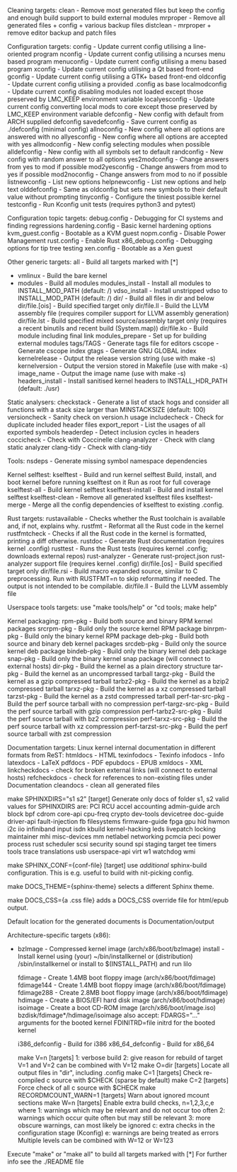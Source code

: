 Cleaning targets:
  clean		  - Remove most generated files but keep the config and
                    enough build support to build external modules
  mrproper	  - Remove all generated files + config + various backup files
  distclean	  - mrproper + remove editor backup and patch files

Configuration targets:
  config	  - Update current config utilising a line-oriented program
  nconfig         - Update current config utilising a ncurses menu based program
  menuconfig	  - Update current config utilising a menu based program
  xconfig	  - Update current config utilising a Qt based front-end
  gconfig	  - Update current config utilising a GTK+ based front-end
  oldconfig	  - Update current config utilising a provided .config as base
  localmodconfig  - Update current config disabling modules not loaded
                    except those preserved by LMC_KEEP environment variable
  localyesconfig  - Update current config converting local mods to core
                    except those preserved by LMC_KEEP environment variable
  defconfig	  - New config with default from ARCH supplied defconfig
  savedefconfig   - Save current config as ./defconfig (minimal config)
  allnoconfig	  - New config where all options are answered with no
  allyesconfig	  - New config where all options are accepted with yes
  allmodconfig	  - New config selecting modules when possible
  alldefconfig    - New config with all symbols set to default
  randconfig	  - New config with random answer to all options
  yes2modconfig	  - Change answers from yes to mod if possible
  mod2yesconfig	  - Change answers from mod to yes if possible
  mod2noconfig	  - Change answers from mod to no if possible
  listnewconfig   - List new options
  helpnewconfig   - List new options and help text
  olddefconfig	  - Same as oldconfig but sets new symbols to their
                    default value without prompting
  tinyconfig	  - Configure the tiniest possible kernel
  testconfig	  - Run Kconfig unit tests (requires python3 and pytest)

Configuration topic targets:
  debug.config              - Debugging for CI systems and finding regressions
  hardening.config          - Basic kernel hardening options
  kvm_guest.config          - Bootable as a KVM guest
  nopm.config               - Disable Power Management
  rust.config               - Enable Rust
  x86_debug.config          - Debugging options for tip tree testing
  xen.config                - Bootable as a Xen guest

Other generic targets:
  all		  - Build all targets marked with [*]
* vmlinux	  - Build the bare kernel
* modules	  - Build all modules
  modules_install - Install all modules to INSTALL_MOD_PATH (default: /)
  vdso_install    - Install unstripped vdso to INSTALL_MOD_PATH (default: /)
  dir/            - Build all files in dir and below
  dir/file.[ois]  - Build specified target only
  dir/file.ll     - Build the LLVM assembly file
                    (requires compiler support for LLVM assembly generation)
  dir/file.lst    - Build specified mixed source/assembly target only
                    (requires a recent binutils and recent build (System.map))
  dir/file.ko     - Build module including final link
  modules_prepare - Set up for building external modules
  tags/TAGS	  - Generate tags file for editors
  cscope	  - Generate cscope index
  gtags           - Generate GNU GLOBAL index
  kernelrelease	  - Output the release version string (use with make -s)
  kernelversion	  - Output the version stored in Makefile (use with make -s)
  image_name	  - Output the image name (use with make -s)
  headers_install - Install sanitised kernel headers to INSTALL_HDR_PATH
                    (default: ./usr)

Static analysers:
  checkstack      - Generate a list of stack hogs and consider all functions
                    with a stack size larger than MINSTACKSIZE (default: 100)
  versioncheck    - Sanity check on version.h usage
  includecheck    - Check for duplicate included header files
  export_report   - List the usages of all exported symbols
  headerdep       - Detect inclusion cycles in headers
  coccicheck      - Check with Coccinelle
  clang-analyzer  - Check with clang static analyzer
  clang-tidy      - Check with clang-tidy

Tools:
  nsdeps          - Generate missing symbol namespace dependencies

Kernel selftest:
  kselftest         - Build and run kernel selftest
                      Build, install, and boot kernel before
                      running kselftest on it
                      Run as root for full coverage
  kselftest-all     - Build kernel selftest
  kselftest-install - Build and install kernel selftest
  kselftest-clean   - Remove all generated kselftest files
  kselftest-merge   - Merge all the config dependencies of
		      kselftest to existing .config.

Rust targets:
  rustavailable   - Checks whether the Rust toolchain is
		    available and, if not, explains why.
  rustfmt	  - Reformat all the Rust code in the kernel
  rustfmtcheck	  - Checks if all the Rust code in the kernel
		    is formatted, printing a diff otherwise.
  rustdoc	  - Generate Rust documentation
		    (requires kernel .config)
  rusttest        - Runs the Rust tests
                    (requires kernel .config; downloads external repos)
  rust-analyzer	  - Generate rust-project.json rust-analyzer support file
		    (requires kernel .config)
  dir/file.[os]   - Build specified target only
  dir/file.rsi    - Build macro expanded source, similar to C preprocessing.
                    Run with RUSTFMT=n to skip reformatting if needed.
                    The output is not intended to be compilable.
  dir/file.ll     - Build the LLVM assembly file

Userspace tools targets:
  use "make tools/help"
  or  "cd tools; make help"

Kernel packaging:
  rpm-pkg             - Build both source and binary RPM kernel packages
  srcrpm-pkg          - Build only the source kernel RPM package
  binrpm-pkg          - Build only the binary kernel RPM package
  deb-pkg             - Build both source and binary deb kernel packages
  srcdeb-pkg          - Build only the source kernel deb package
  bindeb-pkg          - Build only the binary kernel deb package
  snap-pkg            - Build only the binary kernel snap package
                        (will connect to external hosts)
  dir-pkg             - Build the kernel as a plain directory structure
  tar-pkg             - Build the kernel as an uncompressed tarball
  targz-pkg           - Build the kernel as a gzip compressed tarball
  tarbz2-pkg          - Build the kernel as a bzip2 compressed tarball
  tarxz-pkg           - Build the kernel as a xz compressed tarball
  tarzst-pkg          - Build the kernel as a zstd compressed tarball
  perf-tar-src-pkg    - Build the perf source tarball with no compression
  perf-targz-src-pkg  - Build the perf source tarball with gzip compression
  perf-tarbz2-src-pkg - Build the perf source tarball with bz2 compression
  perf-tarxz-src-pkg  - Build the perf source tarball with xz compression
  perf-tarzst-src-pkg - Build the perf source tarball with zst compression

Documentation targets:
 Linux kernel internal documentation in different formats from ReST:
  htmldocs        - HTML
  texinfodocs     - Texinfo
  infodocs        - Info
  latexdocs       - LaTeX
  pdfdocs         - PDF
  epubdocs        - EPUB
  xmldocs         - XML
  linkcheckdocs   - check for broken external links
                    (will connect to external hosts)
  refcheckdocs    - check for references to non-existing files under
                    Documentation
  cleandocs       - clean all generated files

  make SPHINXDIRS="s1 s2" [target] Generate only docs of folder s1, s2
  valid values for SPHINXDIRS are: PCI RCU accel accounting admin-guide arch block bpf cdrom core-api cpu-freq crypto dev-tools devicetree doc-guide driver-api fault-injection fb filesystems firmware-guide fpga gpu hid hwmon i2c iio infiniband input isdn kbuild kernel-hacking leds livepatch locking maintainer mhi misc-devices mm netlabel networking pcmcia peci power process rust scheduler scsi security sound spi staging target tee timers tools trace translations usb userspace-api virt w1 watchdog wmi

  make SPHINX_CONF={conf-file} [target] use *additional* sphinx-build
  configuration. This is e.g. useful to build with nit-picking config.

  make DOCS_THEME={sphinx-theme} selects a different Sphinx theme.

  make DOCS_CSS={a .css file} adds a DOCS_CSS override file for html/epub output.

  Default location for the generated documents is Documentation/output

Architecture-specific targets (x86):
* bzImage		- Compressed kernel image (arch/x86/boot/bzImage)
  install		- Install kernel using (your) ~/bin/installkernel or
			  (distribution) /sbin/installkernel or install to 
			  $(INSTALL_PATH) and run lilo

  fdimage		- Create 1.4MB boot floppy image (arch/x86/boot/fdimage)
  fdimage144		- Create 1.4MB boot floppy image (arch/x86/boot/fdimage)
  fdimage288		- Create 2.8MB boot floppy image (arch/x86/boot/fdimage)
  hdimage		- Create a BIOS/EFI hard disk image (arch/x86/boot/hdimage)
  isoimage		- Create a boot CD-ROM image (arch/x86/boot/image.iso)
			  bzdisk/fdimage*/hdimage/isoimage also accept:
			  FDARGS="..."  arguments for the booted kernel
			  FDINITRD=file initrd for the booted kernel

  i386_defconfig              - Build for i386
  x86_64_defconfig            - Build for x86_64

  make V=n   [targets] 1: verbose build
                       2: give reason for rebuild of target
                       V=1 and V=2 can be combined with V=12
  make O=dir [targets] Locate all output files in "dir", including .config
  make C=1   [targets] Check re-compiled c source with $CHECK
                       (sparse by default)
  make C=2   [targets] Force check of all c source with $CHECK
  make RECORDMCOUNT_WARN=1 [targets] Warn about ignored mcount sections
  make W=n   [targets] Enable extra build checks, n=1,2,3,c,e where
		1: warnings which may be relevant and do not occur too often
		2: warnings which occur quite often but may still be relevant
		3: more obscure warnings, can most likely be ignored
		c: extra checks in the configuration stage (Kconfig)
		e: warnings are being treated as errors
		Multiple levels can be combined with W=12 or W=123

Execute "make" or "make all" to build all targets marked with [*] 
For further info see the ./README file
